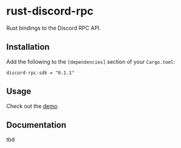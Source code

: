 # rust-discord-rpc
Rust bindings to the Discord RPC API.

## Installation
Add the following to the `[dependencies]` section of your `Cargo.toml`:
```
discord-rpc-sdk = "0.1.1"
```

## Usage
Check out the [demo](examples/demo.rs).

## Documentation
tbd
